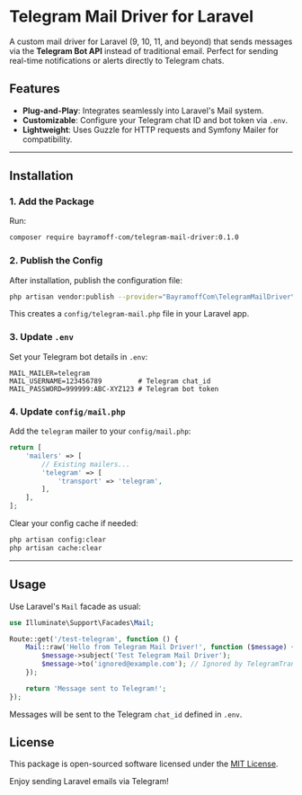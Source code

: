
# Telegram Mail Driver for Laravel

A custom mail driver for Laravel (9, 10, 11, and beyond) that sends messages via the **Telegram Bot API** instead of traditional email. Perfect for sending real-time notifications or alerts directly to Telegram chats.

## Features

- **Plug-and-Play**: Integrates seamlessly into Laravel's Mail system.
- **Customizable**: Configure your Telegram chat ID and bot token via `.env`.
- **Lightweight**: Uses Guzzle for HTTP requests and Symfony Mailer for compatibility.

---

## Installation

### 1. Add the Package

Run:

```bash
composer require bayramoff-com/telegram-mail-driver:0.1.0
```

### 2. Publish the Config

After installation, publish the configuration file:

```bash
php artisan vendor:publish --provider="BayramoffCom\TelegramMailDriver\Providers\TelegramMailServiceProvider" --tag=telegram-mail-config
```

This creates a `config/telegram-mail.php` file in your Laravel app.

### 3. Update `.env`

Set your Telegram bot details in `.env`:

```dotenv
MAIL_MAILER=telegram
MAIL_USERNAME=123456789         # Telegram chat_id
MAIL_PASSWORD=999999:ABC-XYZ123 # Telegram bot token
```

### 4. Update `config/mail.php`

Add the `telegram` mailer to your `config/mail.php`:

```php
return [
    'mailers' => [
        // Existing mailers...
        'telegram' => [
            'transport' => 'telegram',
        ],
    ],
];
```

Clear your config cache if needed:

```bash
php artisan config:clear
php artisan cache:clear
```

---

## Usage

Use Laravel's `Mail` facade as usual:

```php
use Illuminate\Support\Facades\Mail;

Route::get('/test-telegram', function () {
    Mail::raw('Hello from Telegram Mail Driver!', function ($message) {
        $message->subject('Test Telegram Mail Driver');
        $message->to('ignored@example.com'); // Ignored by TelegramTransport
    });

    return 'Message sent to Telegram!';
});
```

Messages will be sent to the Telegram `chat_id` defined in `.env`.
## License

This package is open-sourced software licensed under the [MIT License](LICENSE).

Enjoy sending Laravel emails via Telegram!